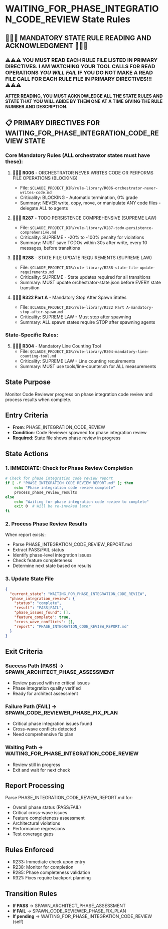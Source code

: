# WAITING_FOR_PHASE_INTEGRATION_CODE_REVIEW State Rules

## 🔴🔴🔴 MANDATORY STATE RULE READING AND ACKNOWLEDGMENT 🔴🔴🔴

### ⚠️⚠️⚠️ YOU MUST READ EACH RULE FILE LISTED IN PRIMARY DIRECTIVES. **I AM WATCHING YOUR TOOL CALLS FOR READ OPERATIONS** *YOU WILL FAIL* IF YOU DO NOT MAKE A READ FILE CALL FOR EACH RULE FILE IN PRIMARY DIRECTIVES!!! ⚠️⚠️⚠️

**AFTER READING, YOU MUST ACKNOWLEDGE ALL THE STATE RULES AND STATE THAT YOU WILL ABIDE BY THEM ONE AT A TIME GIVING THE RULE NUMBER AND DESCRIPTION.**

## 📋 PRIMARY DIRECTIVES FOR WAITING_FOR_PHASE_INTEGRATION_CODE_REVIEW STATE

### Core Mandatory Rules (ALL orchestrator states must have these):

1. **🚨🚨🚨 R006** - ORCHESTRATOR NEVER WRITES CODE OR PERFORMS FILE OPERATIONS (BLOCKING)
   - File: `$CLAUDE_PROJECT_DIR/rule-library/R006-orchestrator-never-writes-code.md`
   - Criticality: BLOCKING - Automatic termination, 0% grade
   - Summary: NEVER write, copy, move, or manipulate ANY code files - delegate ALL to agents

2. **🔴🔴🔴 R287** - TODO PERSISTENCE COMPREHENSIVE (SUPREME LAW)
   - File: `$CLAUDE_PROJECT_DIR/rule-library/R287-todo-persistence-comprehensive.md`
   - Criticality: SUPREME - -20% to -100% penalty for violations
   - Summary: MUST save TODOs within 30s after write, every 10 messages, before transitions

3. **🔴🔴🔴 R288** - STATE FILE UPDATE REQUIREMENTS (SUPREME LAW)
   - File: `$CLAUDE_PROJECT_DIR/rule-library/R288-state-file-update-requirements.md`
   - Criticality: SUPREME - State updates required for all transitions
   - Summary: MUST update orchestrator-state.json before EVERY state transition

4. **🔴🔴🔴 R322 Part A** - Mandatory Stop After Spawn States
   - File: `$CLAUDE_PROJECT_DIR/rule-library/R322 Part A-mandatory-stop-after-spawn.md`
   - Criticality: SUPREME LAW - Must stop after spawning
   - Summary: ALL spawn states require STOP after spawning agents

### State-Specific Rules:

5. **🔴🔴🔴 R304** - Mandatory Line Counting Tool
   - File: `$CLAUDE_PROJECT_DIR/rule-library/R304-mandatory-line-counting-tool.md`
   - Criticality: SUPREME LAW - Line counting requirements
   - Summary: MUST use tools/line-counter.sh for ALL measurements

## State Purpose
Monitor Code Reviewer progress on phase integration code review and process results when complete.

## Entry Criteria
- **From**: PHASE_INTEGRATION_CODE_REVIEW
- **Condition**: Code Reviewer spawned for phase integration review
- **Required**: State file shows phase review in progress

## State Actions

### 1. IMMEDIATE: Check for Phase Review Completion
```bash
# Check for phase integration code review report
if [ -f "PHASE_INTEGRATION_CODE_REVIEW_REPORT.md" ]; then
    echo "Phase integration code review complete"
    process_phase_review_results
else
    echo "Waiting for phase integration code review to complete"
    exit 0  # Will be re-invoked later
fi
```

### 2. Process Phase Review Results
When report exists:
- Parse PHASE_INTEGRATION_CODE_REVIEW_REPORT.md
- Extract PASS/FAIL status
- Identify phase-level integration issues
- Check feature completeness
- Determine next state based on results

### 3. Update State File
```json
{
  "current_state": "WAITING_FOR_PHASE_INTEGRATION_CODE_REVIEW",
  "phase_integration_review": {
    "status": "complete",
    "result": "PASS|FAIL",
    "phase_issues_found": [],
    "feature_complete": true,
    "cross_wave_conflicts": [],
    "report": "PHASE_INTEGRATION_CODE_REVIEW_REPORT.md"
  }
}
```

## Exit Criteria

### Success Path (PASS) → SPAWN_ARCHITECT_PHASE_ASSESSMENT
- Review passed with no critical issues
- Phase integration quality verified
- Ready for architect assessment

### Failure Path (FAIL) → SPAWN_CODE_REVIEWER_PHASE_FIX_PLAN
- Critical phase integration issues found
- Cross-wave conflicts detected
- Need comprehensive fix plan

### Waiting Path → WAITING_FOR_PHASE_INTEGRATION_CODE_REVIEW
- Review still in progress
- Exit and wait for next check

## Report Processing
Parse PHASE_INTEGRATION_CODE_REVIEW_REPORT.md for:
- Overall phase status (PASS/FAIL)
- Critical cross-wave issues
- Feature completeness assessment
- Architectural violations
- Performance regressions
- Test coverage gaps

## Rules Enforced
- R233: Immediate check upon entry
- R238: Monitor for completion
- R285: Phase completeness validation
- R321: Fixes require backport planning

## Transition Rules
- **If PASS** → SPAWN_ARCHITECT_PHASE_ASSESSMENT
- **If FAIL** → SPAWN_CODE_REVIEWER_PHASE_FIX_PLAN
- **If pending** → WAITING_FOR_PHASE_INTEGRATION_CODE_REVIEW (self)